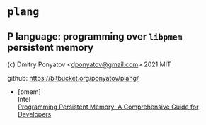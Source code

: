 #  `plang`
## P language: programming over `libpmem` persistent memory

(c) Dmitry Ponyatov <<dponyatov@gmail.com>> 2021 MIT

github: https://bitbucket.org/ponyatov/plang/

* [pmem]<br>
    Intel<br>
    [Programming Persistent Memory: A Comprehensive Guide for Developers](https://pmem.io/book/)
